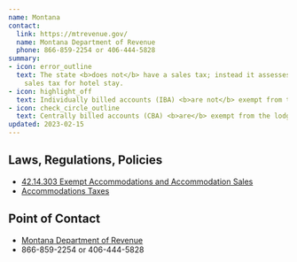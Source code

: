 ```yaml
---
name: Montana
contact:
  link: https://mtrevenue.gov/
  name: Montana Department of Revenue
  phone: 866-859-2254 or 406-444-5828
summary:
- icon: error_outline
  text: The state <b>does not</b> have a sales tax; instead it assesses a lodging
    sales tax for hotel stay.
- icon: highlight_off
  text: Individually billed accounts (IBA) <b>are not</b> exempt from the lodging sales tax.
- icon: check_circle_outline
  text: Centrally billed accounts (CBA) <b>are</b> exempt from the lodging sales tax.
updated: 2023-02-15
---
```


## Laws, Regulations, Policies

* [42.14.303 Exempt Accommodations and Accommodation Sales](https://rules.mt.gov/gateway/ruleno.asp?RN=42.14.303)
* [Accommodations Taxes](https://leg.mt.gov/content/Publications/fiscal/leg_reference/Brochures/Accommodations-Taxes-2020_Final.pdf)

## Point of Contact
- [Montana Department of Revenue](https://mtrevenue.gov/)
- 866-859-2254 or 406-444-5828